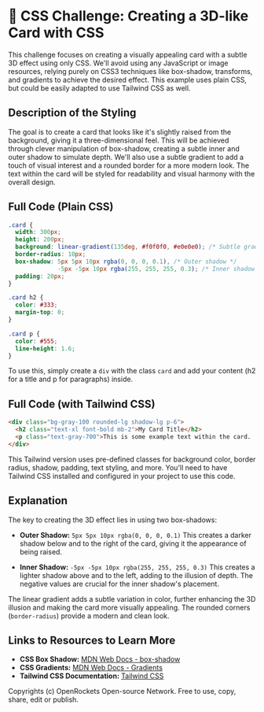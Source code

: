 # 🐞 CSS Challenge:  Creating a 3D-like Card with CSS


This challenge focuses on creating a visually appealing card with a subtle 3D effect using only CSS.  We'll avoid using any JavaScript or image resources, relying purely on CSS3 techniques like box-shadow, transforms, and gradients to achieve the desired effect.  This example uses plain CSS, but could be easily adapted to use Tailwind CSS as well.


## Description of the Styling

The goal is to create a card that looks like it's slightly raised from the background, giving it a three-dimensional feel. This will be achieved through clever manipulation of box-shadow, creating a subtle inner and outer shadow to simulate depth.  We'll also use a subtle gradient to add a touch of visual interest and a rounded border for a more modern look.  The text within the card will be styled for readability and visual harmony with the overall design.


## Full Code (Plain CSS)

```css
.card {
  width: 300px;
  height: 200px;
  background: linear-gradient(135deg, #f0f0f0, #e0e0e0); /* Subtle gradient */
  border-radius: 10px;
  box-shadow: 5px 5px 10px rgba(0, 0, 0, 0.1), /* Outer shadow */
              -5px -5px 10px rgba(255, 255, 255, 0.3); /* Inner shadow */
  padding: 20px;
}

.card h2 {
  color: #333;
  margin-top: 0;
}

.card p {
  color: #555;
  line-height: 1.6;
}
```

To use this, simply create a `div` with the class `card` and add your content (h2 for a title and p for paragraphs) inside.


## Full Code (with Tailwind CSS)

```html
<div class="bg-gray-100 rounded-lg shadow-lg p-6">
  <h2 class="text-xl font-bold mb-2">My Card Title</h2>
  <p class="text-gray-700">This is some example text within the card.  It demonstrates a 3D-like effect using Tailwind CSS.</p>
</div>
```

This Tailwind version uses pre-defined classes for background color, border radius, shadow, padding, text styling, and more. You'll need to have Tailwind CSS installed and configured in your project to use this code.


## Explanation

The key to creating the 3D effect lies in using two box-shadows:

* **Outer Shadow:** `5px 5px 10px rgba(0, 0, 0, 0.1)` This creates a darker shadow below and to the right of the card, giving it the appearance of being raised.

* **Inner Shadow:** `-5px -5px 10px rgba(255, 255, 255, 0.3)` This creates a lighter shadow above and to the left, adding to the illusion of depth.  The negative values are crucial for the inner shadow's placement.

The linear gradient adds a subtle variation in color, further enhancing the 3D illusion and making the card more visually appealing. The rounded corners (`border-radius`) provide a modern and clean look.


## Links to Resources to Learn More

* **CSS Box Shadow:** [MDN Web Docs - box-shadow](https://developer.mozilla.org/en-US/docs/Web/CSS/box-shadow)
* **CSS Gradients:** [MDN Web Docs - Gradients](https://developer.mozilla.org/en-US/docs/Web/CSS/linear-gradient)
* **Tailwind CSS Documentation:** [Tailwind CSS](https://tailwindcss.com/docs)


Copyrights (c) OpenRockets Open-source Network. Free to use, copy, share, edit or publish.

